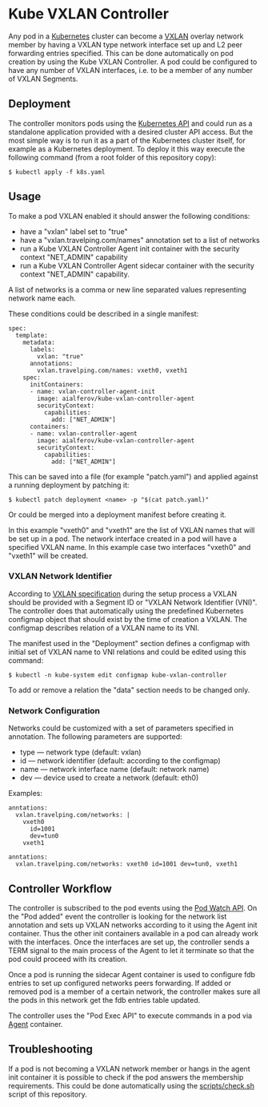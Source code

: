 # Kube VXLAN Controller

Any pod in a [Kubernetes] cluster can become a [VXLAN] overlay network member by
having a VXLAN type network interface set up and L2 peer forwarding entries
specified.  This can be done automatically on pod creation by using the Kube
VXLAN Controller. A pod could be configured to have any number of VXLAN
interfaces, i.e. to be a member of any number of VXLAN Segments.

## Deployment

The controller monitors pods using the [Kubernetes API] and could run as a
standalone application provided with a desired cluster API access. But the most
simple way is to run it as a part of the Kubernetes cluster itself, for example
as a Kubernetes deployment. To deploy it this way execute the following command
(from a root folder of this repository copy):

```
$ kubectl apply -f k8s.yaml
```

## Usage

To make a pod VXLAN enabled it should answer the following conditions:

* have a "vxlan" label set to "true"
* have a "vxlan.travelping.com/names" annotation set to a list of networks
* run a Kube VXLAN Controller Agent init container with the security context
"NET_ADMIN" capability
* run a Kube VXLAN Controller Agent sidecar container with the security context
"NET_ADMIN" capability.

A list of networks is a comma or new line separated values representing network
name each.

These conditions could be described in a single manifest:

```
spec:
  template:
    metadata:
      labels:
        vxlan: "true"
      annotations:
        vxlan.travelping.com/names: vxeth0, vxeth1
    spec:
      initContainers:
      - name: vxlan-controller-agent-init
        image: aialferov/kube-vxlan-controller-agent
        securityContext:
          capabilities:
            add: ["NET_ADMIN"]
      containers:
      - name: vxlan-controller-agent
        image: aialferov/kube-vxlan-controller-agent
        securityContext:
          capabilities:
            add: ["NET_ADMIN"]
```

This can be saved into a file (for example "patch.yaml") and applied against a
running deployment by patching it:

```
$ kubectl patch deployment <name> -p "$(cat patch.yaml)"
```

Or could be merged into a deployment manifest before creating it.

In this example "vxeth0" and "vxeth1" are the list of VXLAN names that will be
set up in a pod. The network interface created in a pod will have a specified
VXLAN name. In this example case two interfaces "vxeth0" and "vxeth1" will be
created.

### VXLAN Network Identifier

According to [VXLAN specification] during the setup process a VXLAN should be
provided with a Segment ID or "VXLAN Network Identifier (VNI)". The controller
does that automatically using the predefined Kubernetes configmap object that
should exist by the time of creation a VXLAN. The configmap describes relation
of a VXLAN name to its VNI.

The manifest used in the "Deployment" section defines a configmap with initial
set of VXLAN name to VNI relations and could be edited using this command:

```
$ kubectl -n kube-system edit configmap kube-vxlan-controller
```

To add or remove a relation the "data" section needs to be changed only.

### Network Configuration

Networks could be customized with a set of parameters specified in annotation.
The following parameters are supported:

* type — network type (default: vxlan)
* id — network identifier (default: according to the configmap)
* name — network interface name (default: network name)
* dev — device used to create a network (default: eth0)

Examples:

```
anntations:
  vxlan.travelping.com/networks: |
    vxeth0
      id=1001
      dev=tun0
    vxeth1
```
```
anntations:
  vxlan.travelping.com/networks: vxeth0 id=1001 dev=tun0, vxeth1
```

## Controller Workflow

The controller is subscribed to the pod events using the [Pod Watch API]. On the
"Pod added" event the controller is looking for the network list annotation and
sets up VXLAN networks according to it using the Agent init container. Thus the
other init containers available in a pod can already work with the interfaces.
Once the interfaces are set up, the controller sends a TERM signal to the main
process of the Agent to let it terminate so that the pod could proceed with its
creation.

Once a pod is running the sidecar Agent container is used to configure fdb
entries to set up configured networks peers forwarding. If added or removed pod
is a member of a certain network, the controller makes sure all the pods in
this network get the fdb entries table updated.

The controller uses the "Pod Exec API" to execute commands in a pod via [Agent]
container.

## Troubleshooting

If a pod is not becoming a VXLAN network member or hangs in the agent init
container it is possible to check if the pod answers the membership
requirements. This could be done automatically using the [scripts/check.sh]
script of this repository.

<!-- Links -->
[Kubernetes]: https://kubernetes.io
[Kubernetes API]: https://kubernetes.io/docs/reference/api-overview
[Pod Watch API]: https://v1-8.docs.kubernetes.io/docs/api-reference/v1.8/#watch-64
[VXLAN]: https://tools.ietf.org/html/rfc7348
[VXLAN specification]: https://tools.ietf.org/html/rfc7348#section-4
[Agent]: https://gitlab.tpip.net/aalferov/kube-vxlan-controller-agent
[scripts/check.sh]: https://gitlab.tpip.net/aalferov/kube-vxlan-controller/raw/master/scripts/check.sh
